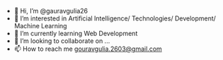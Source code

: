 - 👋 Hi, I’m @gauravgulia26
- 👀 I’m interested in Artificial Intelligence/ Technologies/ Development/ Machine Learning
- 🌱 I’m currently learning Web Development
- 💞️ I’m looking to collaborate on ...
- 📫 How to reach me gouravgulia.2603@gmail.com

<!---
gauravgulia26/gauravgulia26 is a ✨ special ✨ repository because its `README.md` (this file) appears on your GitHub profile.
You can click the Preview link to take a look at your changes.
--->
